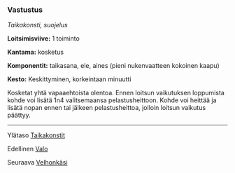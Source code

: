 ### Vastustus

*Taikakonsti, suojelus*

**Loitsimisviive:** 1 toiminto

**Kantama:** kosketus

**Komponentit:** taikasana, ele, aines (pieni nukenvaatteen kokoinen kaapu)

**Kesto:** Keskittyminen, korkeintaan minuutti

Kosketat yhtä vapaaehtoista olentoa. Ennen loitsun vaikutuksen loppumista kohde voi lisätä 1n4 valitsemaansa pelastusheittoon. Kohde voi heittää ja lisätä nopan ennen tai jälkeen pelastusheittoa, jolloin loitsun vaikutus päättyy.

----

Ylätaso [Taikakonstit](0.piirin_taikakonstit.md)

Edellinen [Valo](Valo.md)

Seuraava [Velhonkäsi](Velhonkäsi.md)